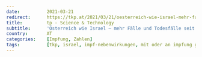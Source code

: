 ```yaml
---
date:          2021-03-21
redirect:      https://tkp.at/2021/03/21/oesterreich-wie-israel-mehr-faelle-und-todesfaelle-seit-impfbeginn/
title:         tp - Science & Technology
subtitle:      'Österreich wie Israel – mehr Fälle und Todesfälle seit Impfbeginn'
country:       AT
categories:    [Impfung, Zahlen]
tags:          [tkp, israel, impf-nebenwirkungen, mit oder an impfung gestorben, immunität]
---
```

